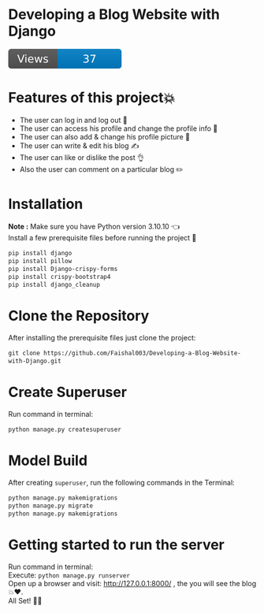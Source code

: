 # Developing a Blog Website with Django
[![Image of my-views-counter](https://github.com/Faishal003/my-views-counter/blob/master/svg/731950256/badge.svg)](https://github.com/Faishal003/my-views-counter/blob/master/readme/731950256/week.md)
# Features of this project💥
* The user can log in and log out 🔐
* The user can access his profile and change the profile info 💁
* The user can also add & change his profile picture 💁
* The user can write & edit his blog ✍
* The user can like or dislike the post 👌
* Also the user can comment on a particular blog ✏️
# Installation
**Note :** Make sure you have Python version 3.10.10 👈<br>
Install a few prerequisite files before running the project 👀<br>
```
pip install django
pip install pillow
pip install Django-crispy-forms
pip install crispy-bootstrap4  
pip install django_cleanup 
```
# Clone the Repository
After installing the prerequisite files just clone the project:<br>
```
git clone https://github.com/Faishal003/Developing-a-Blog-Website-with-Django.git
```
# Create Superuser
Run command in terminal:
```
python manage.py createsuperuser
```
# Model Build
After creating `superuser`, run the following commands in the Terminal:
```
python manage.py makemigrations
python manage.py migrate
python manage.py makemigrations
```
# Getting started to run the server
Run command in terminal:<br>
Execute: `python manage.py runserver`<br>
Open up a browser and visit: <span style="color: blue;">http://127.0.0.1:8000/</span> , the you will see the blog💥❤️.<br>
All Set! 🤩🔥
